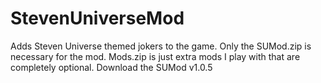 # StevenUniverseMod
Adds Steven Universe themed jokers to the game.
Only the SUMod.zip is necessary for the mod. Mods.zip is just extra mods I play with that are completely optional.
Download the SUMod v1.0.5

